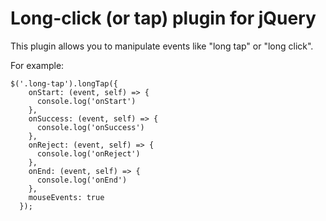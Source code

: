 # Long-click (or tap) plugin for jQuery

This plugin allows you to manipulate events like "long tap" or "long click".

For example:

```
$('.long-tap').longTap({
    onStart: (event, self) => {
      console.log('onStart')
    },
    onSuccess: (event, self) => {
      console.log('onSuccess')
    },
    onReject: (event, self) => {
      console.log('onReject')
    },
    onEnd: (event, self) => {
      console.log('onEnd')
    },
    mouseEvents: true
  });
```